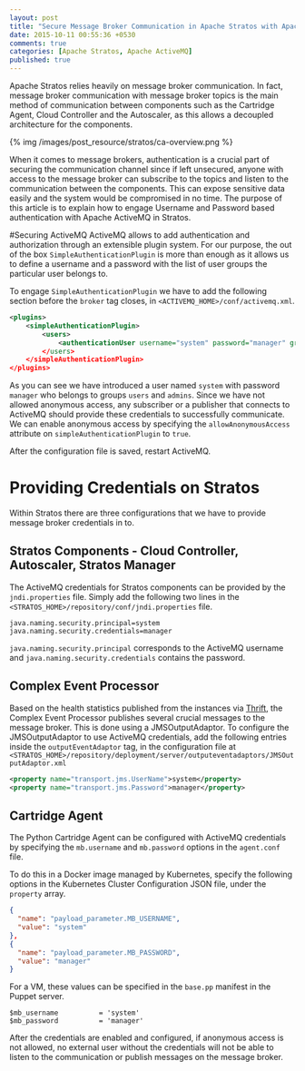 ```yaml
---
layout: post
title: "Secure Message Broker Communication in Apache Stratos with Apache ActiveMQ"
date: 2015-10-11 00:55:36 +0530
comments: true
categories: [Apache Stratos, Apache ActiveMQ]
published: true
---
```


Apache Stratos relies heavily on message broker communication. In fact, message broker communication with message broker topics is the main method of communication between components such as the Cartridge Agent, Cloud Controller and the Autoscaler, as this allows a decoupled architecture for the components. 

{% img /images/post_resource/stratos/ca-overview.png %}

When it comes to message brokers, authentication is a crucial part of securing the communication channel since if left unsecured, anyone with access to the message broker can subscribe to the topics and listen to the communication between the components. This can expose sensitive data easily and the system would be compromised in no time. The purpose of this article is to explain how to engage Username and Password based authentication with Apache ActiveMQ in Stratos.

#Securing ActiveMQ
ActiveMQ allows to add authentication and authorization through an extensible plugin system. For our purpose, the out of the box `SimpleAuthenticationPlugin` is more than enough as it allows us to define a username and a password with the list of user groups the particular user belongs to. 

To engage `SimpleAuthenticationPlugin` we have to add the following section before the `broker` tag closes, in `<ACTIVEMQ_HOME>/conf/activemq.xml`. 

```xml
<plugins>
    <simpleAuthenticationPlugin>
        <users>
            <authenticationUser username="system" password="manager" groups="users,admins"/
        </users>
    </simpleAuthenticationPlugin>
</plugins>
```

As you can see we have introduced a user named `system` with password `manager` who belongs to groups `users` and `admins`. Since we have not allowed anonymous access, any subscriber or a publisher that connects to ActiveMQ should provide these credentials to successfully communicate. We can enable anonymous access by specifying the `allowAnonymousAccess` attribute on `simpleAuthenticationPlugin` to `true`. 

After the configuration file is saved, restart ActiveMQ. 

# Providing Credentials on Stratos
Within Stratos there are three configurations that we have to provide message broker credentials in to.

## Stratos Components - Cloud Controller, Autoscaler, Stratos Manager
The ActiveMQ credentials for Stratos components can be provided by the `jndi.properties` file. Simply add the following two lines in the `<STRATOS_HOME>/repository/conf/jndi.properties` file.

```
java.naming.security.principal=system
java.naming.security.credentials=manager
```

`java.naming.security.principal` corresponds to the ActiveMQ username and `java.naming.security.credentials` contains the password. 

## Complex Event Processor
Based on the health statistics published from the instances via [Thrift](http://code.chamiladealwis.com/blog/2014/10/10/thrift-communication-in-apache-stratos/), the Complex Event Processor publishes several crucial messages to the message broker. This is done using a JMSOutputAdaptor. To configure the JMSOutputAdaptor to use ActiveMQ credentials, add the following entries inside the `outputEventAdaptor` tag, in the configuration file at   `<STRATOS_HOME>/repository/deployment/server/outputeventadaptors/JMSOutputAdaptor.xml` 

```xml
<property name="transport.jms.UserName">system</property>
<property name="transport.jms.Password">manager</property>
```

## Cartridge Agent
The Python Cartridge Agent can be configured with ActiveMQ credentials by specifying the `mb.username` and `mb.password` options in the `agent.conf` file. 

To do this in a Docker image managed by Kubernetes, specify the following options in the Kubernetes Cluster Configuration JSON file, under the `property` array.

```json
{
  "name": "payload_parameter.MB_USERNAME",
  "value": "system"
},
{
  "name": "payload_parameter.MB_PASSWORD",
  "value": "manager"
}
```

For a VM, these values can be specified in the `base.pp` manifest in the Puppet server. 

```puppet
$mb_username          = 'system'
$mb_password          = 'manager'
```

After the credentials are enabled and configured, if anonymous access is not allowed, no external user without the credentials will not be able to listen to the communication or publish messages on the message broker.
